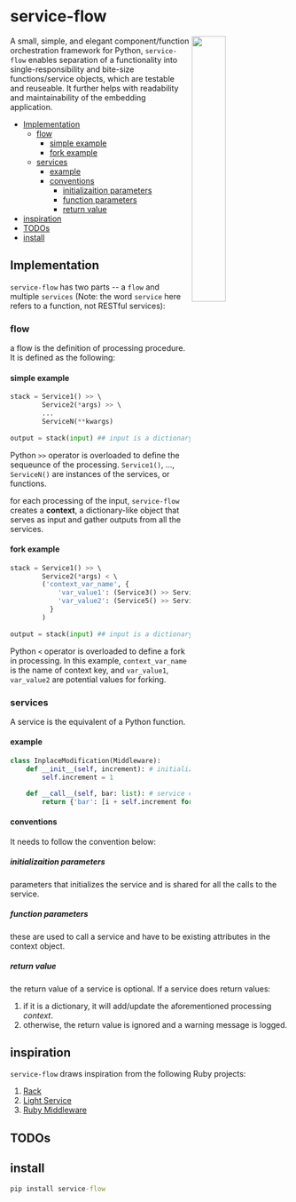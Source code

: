 # service-flow 

<img src='https://www.worksmartsystems.com/images/C3_4StationL3.gif' width="35%" height="35%" align="right" />

A small, simple, and elegant component/function orchestration framework for Python, `service-flow` enables separation of a functionality into single-responsibility and bite-size functions/service objects, which are testable and reuseable. It further helps with readability and maintainability of the embedding application.

- [Implementation](#implementation)
  - [flow](#flow)
    - [simple example](#simple-example)
    - [fork example](#fork-example)
  - [services](#services)
    - [example](#example)
    - [conventions](#conventions)
      - [initializaition parameters](#initializaition-parameters)
      - [function parameters](#function-parameters)
      - [return value](#return-value)
- [inspiration](#inspiration)
- [TODOs](#todos)
- [install](#install)

## Implementation

`service-flow` has two parts -- a `flow` and multiple `services` (Note: the word `service` here refers to a function, not RESTful services):

### flow

a flow is the definition of processing procedure. It is defined as the following:

#### simple example

``` python
stack = Service1() >> \ 
        Service2(*args) >> \ 
        ... 
        ServiceN(**kwargs) 
        
output = stack(input) ## input is a dictionary with all the input parameters as attributes
```

Python `>>` operator is overloaded to define the sequeunce of the processing. `Service1()`, ..., `ServiceN()` are instances of the services, or functions.

for each processing of the input, `service-flow` creates a **context**, a dictionary-like object that serves as input and gather outputs from all the services.


#### fork example

``` python
stack = Service1() >> \ 
        Service2(*args) < \ 
        ('context_var_name', {
            'var_value1': (Service3() >> Service4(**kwargs)),
            'var_value2': (Service5() >> Service4(**kwargs)),
          }
        ) 
        
output = stack(input) ## input is a dictionary with all the input parameters as attributes
```

Python `<` operator is overloaded to define a fork in processing. In this example, `context_var_name` is the name of context key, and `var_value1`, `var_value2` are potential values for forking.



### services

A service is the equivalent of a Python function. 

#### example

```python
class InplaceModification(Middleware):
    def __init__(self, increment): # initialization
        self.increment = 1

    def __call__(self, bar: list): # service call 
        return {'bar': [i + self.increment for i in bar]}
```

#### conventions

It needs to follow the convention below:

##### initializaition parameters
 
parameters that initializes the service and is shared for all the calls to the service.

##### function parameters

these are used to call a service and have to be existing attributes in the context object.

##### return value

the return value of a service is optional. If a service does return values:

1. if it is a dictionary, it will add/update the aforementioned processing *context*.
2. otherwise, the return value is ignored and a warning message is logged.


## inspiration

`service-flow` draws inspiration from the following Ruby projects:

1. [Rack](https://github.com/rack/rack) 
2. [Light Service](https://github.com/adomokos/light-service)
3. [Ruby Middleware](https://github.com/Ibsciss/ruby-middleware)

## TODOs

## install

```cmd
pip install service-flow
```